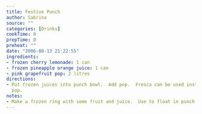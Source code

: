 ```yaml
---
title: Festive Punch
author: Sabrina
source: ""
categories: [Drinks]
cookTime: 0
prepTime: 0
preheat: ""
date: "2006-08-13 21:22:55"
ingredients:
- frozen cherry lemonade: 1 can
- frozen pineapple orange juice: 1 can
- pink grapefruit pop: 2 litres
directions:
- Put frozen juices into punch bowl.  Add pop.  Fresca can be used instead of grapefruit
  pop.
notes:
- Make a frozen ring with some fruit and juice.  Use to float in punch - looks nice.
---
```


